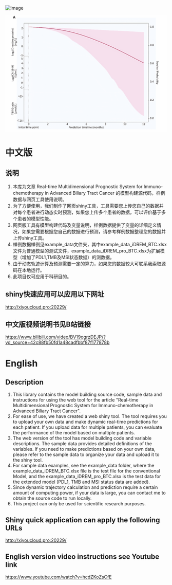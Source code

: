 
![image](https://github.com/zhangkaicr/iDREM-BTC/blob/main/image/logo.png)


![image](https://github.com/zhangkaicr/iDREM-BTC/blob/main/image/Individual%20dynamic%20prediction.gif)

# 中文版


## 说明

1. 本库为文章 Real-time Multidimensional Prognostic System for Immuno-chemotherapy in Advanced Biliary Tract Cancer 的模型构建源代码，样例数据与网页工具使用说明。
2. 为了方便使用，我们制作了网页shiny工具，工具需要您上传您自己的数据并对每个患者进行动态实时预测，如果您上传多个患者的数据，可以评价基于多个患者的模型性能。
3. 网页版工具有模型构建代码及变量说明，样例数据提供了变量的详细定义情况，如果您需要根据您自己的数据进行预测，请参考样例数据整理您的数据并上传shiny工具。
4. 样例数据样例见example_data文件夹，其中example_data_iDREM_BTC.xlsx文件为普通模型的测试文件，example_data_iDREM_pro_BTC.xlsx为扩展模型（增加了PDL1,TMB及MSI状态数据）的测数据。
5. 由于动态轨迹计算及预测需要一定的算力，如果您的数据较大可联系我索取源码在本地运行。
6. 此项目仅可应用于科研目的。
   
## shiny快速应用可以应用以下网址

http://xiyoucloud.pro:20229/

## 中文版视频说明书见B站链接

https://www.bilibili.com/video/BV19ogrzDEJP/?vd_source=42c88fb50fd1a48cadfbbf87f177878b




# English

## Description
1. This library contains the model building source code, sample data and instructions for using the web tool for the article "Real-time Multidimensional Prognostic System for Immuno-chemotherapy in Advanced Biliary Tract Cancer".
2. For ease of use, we have created a web shiny tool. The tool requires you to upload your own data and make dynamic real-time predictions for each patient. If you upload data for multiple patients, you can evaluate the performance of the model based on multiple patients.
3. The web version of the tool has model building code and variable descriptions. The sample data provides detailed definitions of the variables. If you need to make predictions based on your own data, please refer to the sample data to organize your data and upload it to the shiny tool.
4. For sample data examples, see the example_data folder, where the example_data_iDREM_BTC.xlsx file is the test file for the conventional Model, and the example_data_iDREM_pro_BTC.xlsx is the test data for the extended model (PDL1, TMB and MSI status data are added).
5. Since dynamic trajectory calculation and prediction require a certain amount of computing power, if your data is large, you can contact me to obtain the source code to run locally.
6. This project can only be used for scientific research purposes.

## Shiny quick application can apply the following URLs

http://xiyoucloud.pro:20229/
   
## English version video instructions see Youtube link

https://www.youtube.com/watch?v=hcdZKoZsCfE
